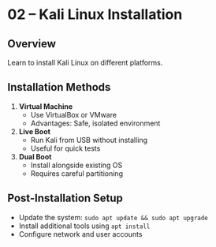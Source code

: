 # 02 – Kali Linux Installation

## Overview
Learn to install Kali Linux on different platforms.

## Installation Methods
1. **Virtual Machine**
   - Use VirtualBox or VMware
   - Advantages: Safe, isolated environment
2. **Live Boot**
   - Run Kali from USB without installing
   - Useful for quick tests
3. **Dual Boot**
   - Install alongside existing OS
   - Requires careful partitioning

## Post-Installation Setup
- Update the system: `sudo apt update && sudo apt upgrade`
- Install additional tools using `apt install`
- Configure network and user accounts
